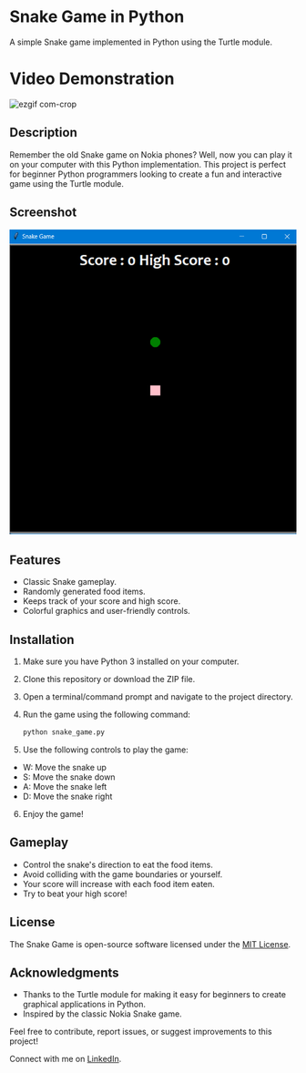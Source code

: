 # Snake Game in Python

A simple Snake game implemented in Python using the Turtle module.

# Video Demonstration

![ezgif com-crop](https://github.com/olonisakindavid/CodeAlpha_Snake_Game/assets/66315270/8462b0b3-6c92-4457-bbaf-5a6b72021613)

## Description

Remember the old Snake game on Nokia phones? Well, now you can play it on your computer with this Python implementation. This project is perfect for beginner Python programmers looking to create a fun and interactive game using the Turtle module.

## Screenshot

![Snake Game](snake%20game.png)

## Features

- Classic Snake gameplay.
- Randomly generated food items.
- Keeps track of your score and high score.
- Colorful graphics and user-friendly controls.

## Installation

1. Make sure you have Python 3 installed on your computer.
2. Clone this repository or download the ZIP file.
3. Open a terminal/command prompt and navigate to the project directory.
4. Run the game using the following command:

   ```bash
   python snake_game.py
   ```

5. Use the following controls to play the game:

- W: Move the snake up
- S: Move the snake down
- A: Move the snake left
- D: Move the snake right

6. Enjoy the game!

## Gameplay

- Control the snake's direction to eat the food items.
- Avoid colliding with the game boundaries or yourself.
- Your score will increase with each food item eaten.
- Try to beat your high score!

## License

The Snake Game is open-source software licensed under the [MIT License](https://opensource.org/licenses/MIT).

## Acknowledgments

- Thanks to the Turtle module for making it easy for beginners to create graphical applications in Python.
- Inspired by the classic Nokia Snake game.

Feel free to contribute, report issues, or suggest improvements to this project!

Connect with me on [LinkedIn](https://www.linkedin.com/in/olonisakin-david).
